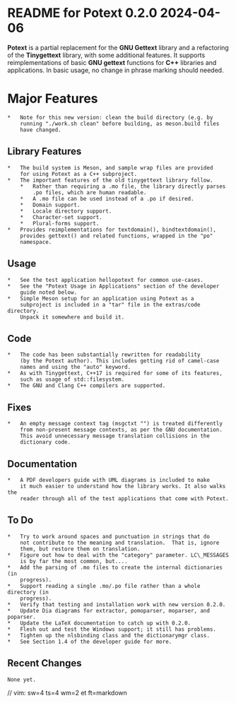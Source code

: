 # README for Potext 0.2.0 2024-04-06

__Potext__ is a partial replacement for the __GNU Gettext__ library and a
refactoring of the __Tinygettext__ library, with some additional features. It
supports reimplementations of basic __GNU gettext__ functions for __C++__
libraries and applications. In basic usage, no change in phrase marking
should needed.

# Major Features

    *   Note for this new version: clean the build directory (e.g. by
        running "./work.sh clean" before building, as meson.build files
        have changed.

##  Library Features

    *   The build system is Meson, and sample wrap files are provided
        for using Potext as a C++ subproject.
    *   The important features of the old tinygettext library follow.
        *   Rather than requiring a .mo file, the library directly parses
            .po files, which are human readable.
        *   A .mo file can be used instead of a .po if desired.
        *   Domain support.
        *   Locale directory support.
        *   Character-set support.
        *   Plural-forms support.
    *   Provides reimplementations for textdomain(), bindtextdomain(),
        provides gettext() and related functions, wrapped in the "po"
        namespace.

##  Usage

    *   See the test application hellopotext for common use-cases.
    *   See the "Potext Usage in Applications" section of the developer
        guide noted below.
    *   Simple Meson setup for an application using Potext as a
        subproject is included in a "tar" file in the extras/code directory.
        Unpack it somewhere and build it.

##  Code

    *   The code has been substantially rewritten for readability
        (by the Potext author). This includes getting rid of camel-case
        names and using the "auto" keyword.
    *   As with Tinygettext, C++17 is required for some of its features,
        such as usage of std::filesystem.
    *   The GNU and Clang C++ compilers are supported.

##  Fixes

    *   An empty message context tag (msgctxt "") is treated differently
        from non-present message contexts, as per the GNU documentation.
        This avoid unnecessary message translation collisions in the
        dictionary code.

##  Documentation

    *   A PDF developers guide with UML diagrams is included to make
        it much easier to understand how the library works. It also walks the
        reader through all of the test applications that come with Potext.

## To Do

    *   Try to work around spaces and punctuation in strings that do
        not contribute to the meaning and translation.  That is, ignore
        them, but restore them on translation.
    *   Figure out how to deal with the "category" parameter. LC\_MESSAGES
        is by far the most common, but....
    *   Add the parsing of .mo files to create the internal dictionaries (in
        progress).
    *   Support reading a single .mo/.po file rather than a whole directory (in
        progress).
    *   Verify that testing and installation work with new version 0.2.0.
    *   Update Dia diagrams for extractor, pomoparser, moparser, and poparser.
    *   Update the LaTeX documentation to catch up with 0.2.0.
    *   Flesh out and test the Windows support; it still has problems.
    *   Tighten up the nlsbinding class and the dictionarymgr class.
    *   See Section 1.4 of the developer guide for more.

## Recent Changes

    None yet.

// vim: sw=4 ts=4 wm=2 et ft=markdown
